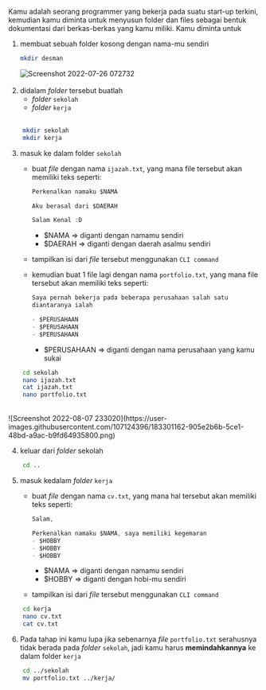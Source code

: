Kamu adalah seorang programmer yang bekerja pada suatu start-up terkini, kemudian kamu diminta untuk menyusun folder dan files sebagai bentuk dokumentasi dari berkas-berkas yang kamu miliki. Kamu diminta untuk

1. membuat sebuah folder kosong dengan nama-mu sendiri
    ```bash
    mkdir desman
    ```
    ![Screenshot 2022-07-26 072732](https://user-images.githubusercontent.com/107124396/180897135-e5143b2d-43b3-45d1-8a04-5628422e39f8.png)
    <br><br>
2. didalam *folder* tersebut buatlah
    - *folder* `sekolah`
    - *folder* `kerja`
    <br>
```bash
    mkdir sekolah
    mkdir kerja
```

3. masuk ke dalam folder `sekolah`
    - buat *file* dengan nama `ijazah.txt`, yang mana file tersebut akan memiliki teks seperti:

        ```jsx
        Perkenalkan namaku $NAMA

        Aku berasal dari $DAERAH

        Salam Kenal :D
        ```

        - $NAMA ⇒ diganti dengan namamu sendiri
        - $DAERAH ⇒ diganti dengan daerah asalmu sendiri
    - tampilkan isi dari *file* tersebut menggunakan `CLI command`
    - kemudian buat 1 file lagi dengan nama `portfolio.txt`, yang mana file tersebut akan memiliki teks seperti:

        ```jsx
        Saya pernah bekerja pada beberapa perusahaan salah satu 
        diantaranya ialah

        - $PERUSAHAAN
        - $PERUSAHAAN
        - $PERUSAHAAN
        ```

        - $PERUSAHAAN ⇒ diganti dengan nama perusahaan yang kamu sukai
```bash
    cd sekolah
    nano ijazah.txt
    cat ijazah.txt
    nano portfolio.txt
```
<br>
    ![Screenshot 2022-08-07 233020](https://user-images.githubusercontent.com/107124396/183301162-905e2b6b-5ce1-48bd-a9ac-b9fd64935800.png)


4. keluar dari *folder* sekolah
```bash
    cd ..
```
5. masuk kedalam *folder* `kerja`
    - buat *file* dengan nama `cv.txt`, yang mana hal tersebut akan memiliki teks seperti:

        ```jsx
        Salam,

        Perkenalkan namaku $NAMA, saya memiliki kegemaran
        - $HOBBY
        - $HOBBY
        - $HOBBY
        ```

        - $NAMA ⇒ diganti dengan namamu sendiri
        - $HOBBY ⇒ diganti dengan hobi-mu sendiri
    - tampilkan isi dari *file* tersebut menggunakan `CLI command`
```bash
    cd kerja
    nano cv.txt
    cat cv.txt
```
6. Pada tahap ini kamu lupa jika sebenarnya *file* `portfolio.txt` serahusnya tidak berada pada *folder* `sekolah`, jadi kamu harus **memindahkannya** ke dalam folder `kerja`
```bash
    cd ../sekolah
    mv portfolio.txt ../kerja/
```
